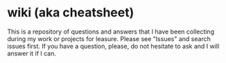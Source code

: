 # wiki (aka cheatsheet)

This is a repository of questions and answers that I have been collecting during my work or projects for leasure. Please see "Issues" and search issues first. If you have a question, please, do not hesitate to ask and I will answer it if I can.

